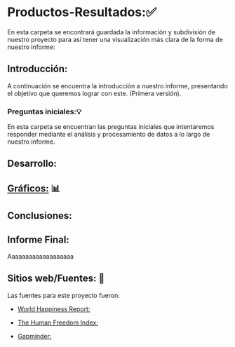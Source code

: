 # Productos-Resultados::white_check_mark:

En esta carpeta se encontrará guardada la información y subdivisión de nuestro proyecto para así tener una visualización más clara de la forma de nuestro informe:

## Introducción:

A continuación se encuentra la introducción a nuestro informe, presentando el objetivo que queremos lograr con este. (Primera versión).

### Preguntas iniciales::bulb:

En esta carpeta se encuentran las preguntas iniciales que intentaremos responder mediante el análisis y procesamiento de datos a lo largo de nuestro informe.

## Desarrollo:

## [Gráficos:](https://javivalenzuela.github.io/Informe-Escrito/producto-resultados/Graficos-Activadad-11.html) :bar_chart:

## Conclusiones:

## Informe Final:

Aaaaaaaaaaaaaaaaaaa

## Sitios web/Fuentes: :link:

Las fuentes para este proyecto fueron:

-   [World Happiness Report:](https://worldhappiness.report/ed/2021)

-   [The Human Freedom Index:](https://www.cato.org/human-freedom-index/2020)

-   [Gapminder:](https://www.gapminder.org/)

